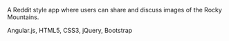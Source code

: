 A Reddit style app where users can share and discuss images of the Rocky Mountains.

Angular.js, HTML5, CSS3, jQuery, Bootstrap